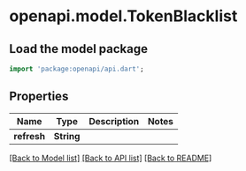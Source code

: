 # openapi.model.TokenBlacklist

## Load the model package
```dart
import 'package:openapi/api.dart';
```

## Properties
Name | Type | Description | Notes
------------ | ------------- | ------------- | -------------
**refresh** | **String** |  | 

[[Back to Model list]](../README.md#documentation-for-models) [[Back to API list]](../README.md#documentation-for-api-endpoints) [[Back to README]](../README.md)


